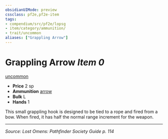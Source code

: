 ```yaml
---
obsidianUIMode: preview
cssclass: pf2e,pf2e-item
tags:
- compendium/src/pf2e/lopsg
- item/category/ammunition/
- trait/uncommon
aliases: ["Grappling Arrow"]
---
```

# Grappling Arrow *Item 0*  
[uncommon](rules/traits/uncommon.md "Uncommon Rarity Trait")  

- **Price** 2 sp
- **Ammunition** [arrow](compendium/equipment/items/arrow.md)
- **Bulk** L
- **Hands** 1

This small grappling hook is designed to be tied to a rope and fired from a bow. When fired, it has half the normal range increment for the weapon.


---
*Source: Lost Omens: Pathfinder Society Guide p. 114*